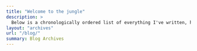 ```yaml
---
title: "Welcome to the jungle"
description: >
  Below is a chronologically ordered list of everything I've written, hoping that you'll find utility in some of these articles, whether you're lost in the jungle or are just looking for some fun. Feedback is welcome. Enjoy !
layout: "archives"
url: "/blog/"
summary: Blog Archives
---
```


